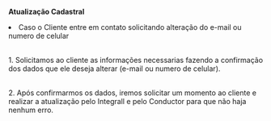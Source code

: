 **Atualização Cadastral**

<li>Caso o Cliente entre em contato solicitando alteração do e-mail ou numero de celular</li>

<br> 1. Solicitamos ao cliente as informações necessarias fazendo a confirmação dos dados que ele deseja alterar (e-mail ou numero de celular). <br>

<br> 2. Após confirmarmos os dados, iremos solicitar um momento ao cliente e realizar a atualização pelo Integrall e pelo Conductor para que não haja nenhum erro. <br> 
